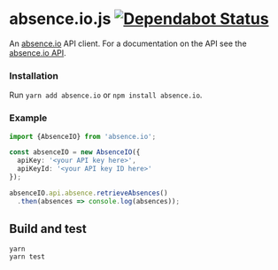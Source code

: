 # absence.io.js [![Dependabot Status](https://api.dependabot.com/badges/status?host=github&repo=ffflorian/absence.io.js)](https://dependabot.com)

An [absence.io](https://absence.io) API client. For a documentation on the API see the [absence.io API](https://documenter.getpostman.com/view/799228/absenceio-api-documentation/2Fwbis).

### Installation

Run `yarn add absence.io` or `npm install absence.io`.

### Example

```ts
import {AbsenceIO} from 'absence.io';

const absenceIO = new AbsenceIO({
  apiKey: '<your API key here>',
  apiKeyId: '<your API key ID here>'
});

absenceIO.api.absence.retrieveAbsences()
  .then(absences => console.log(absences));

```

## Build and test

```
yarn
yarn test
```
